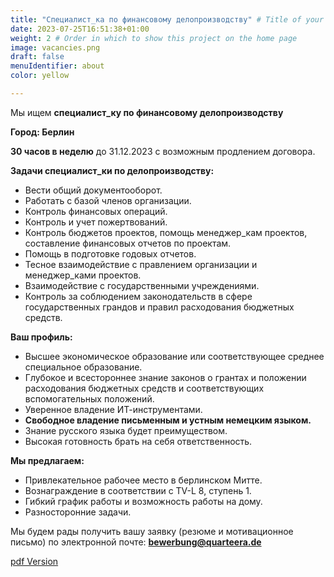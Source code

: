 ```yaml
---
title: "Специалист_ка по финансовому делопроизводству" # Title of your project
date: 2023-07-25T16:51:38+01:00
weight: 2 # Order in which to show this project on the home page
image: vacancies.png
draft: false
menuIdentifier: about
color: yellow

---
```

Мы ищем **специалист_ку по финансовому делопроизводству** 

**Город: Берлин**

**30 часов в неделю** до 31.12.2023 с возможным продлением договора. 

**Задачи специалист_ки по делопроизводству:**

- Вести общий документооборот.
- Работать с базой членов организации.
- Контроль финансовых операций.
- Контроль и учет пожертвований.
- Контроль бюджетов проектов, помощь менеджер_кам проектов, составление финансовых отчетов по проектам.
- Помощь в подготовке годовых отчетов.
- Тесное взаимодействие с правлением организации и менеджер_ками проектов.
- Взаимодействие с государственными учреждениями.
- Контроль за соблюдением законодательств в сфере государственных грандов и правил расходования бюджетных средств.

**Ваш профиль:**

- Высшее экономическое образование или соответствующее среднее специальное образование.
- Глубокое и всестороннее знание законов о грантах и положении расходования бюджетных средств и соответствующих вспомогательных положений.
- Уверенное владение ИТ-инструментами.
- **Свободное владение письменным и устным немецким языком.**
- Знание русского языка будет преимуществом.
- Высокая готовность брать на себя ответственность.

**Мы предлагаем:**

- Привлекательное рабочее место в берлинском Митте.
- Вознаграждение в соответствии с TV-L 8, ступень 1.
- Гибкий график работы и возможность работы на дому.
- Разносторонние задачи.


Мы будем рады получить вашу заявку (резюме и мотивационное письмо) по электронной почте: **bewerbung@quarteera.de**

[pdf Version](https://quarteera.de/files/stelle/Fachkraft_Verwaltung_Finanzen.pdf)